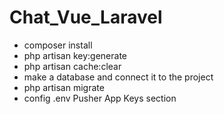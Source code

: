 # Chat_Vue_Laravel

- composer install
- php artisan key:generate
- php artisan cache:clear
- make a database and connect it to the project
- php artisan migrate
- config .env Pusher App Keys section
